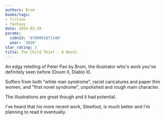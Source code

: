 ```yaml
---
authors: Brom
books/tags:
- fiction
- fantasy
date: 2024-02-29
params:
  isbn13: '9780061671340'
  year: '2010'
star_rating: 3
title: The Child Thief - A Novel
---
```


An edgy retelling of Peter Pan by Brom, the illustrator who's work you've
definitely seen before (Doom II, Diablo II).

<!--more-->

Suffers from both "white man syndrome", racist caricatures and paper thin women,
and "first novel syndrome", unpolished and rough main character.

The illustrations are great though and it had potential.

I've heard that his more recent work, Slewfoot, is much better and I'm planning
to read it eventually.